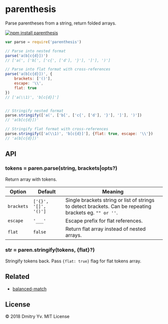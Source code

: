# parenthesis 

Parse parentheses from a string, return folded arrays.

[![npm install parenthesis](https://nodei.co/npm/parenthesis.png?mini=true)](https://npmjs.org/package/parenthesis/)


```js
var parse = require('parenthesis')

// Parse into nested format
parse('a(b[c{d}])')
// ['a(', ['b[', ['c{', ['d'], '}'], ']'], ')']

// Parse into flat format with cross-references
parse('a(b[c{d}])', {
	brackets: ['()'],
	escape: '\\',
	flat: true
})
// ['a(\\1)', 'b[c{d}]']


// Stringify nested format
parse.stringify(['a(', ['b[', ['c{', ['d'], '}'], ']'], ')'])
// 'a(b[c{d}])'

// Stringify flat format with cross-references
parse.stringify(['a(\\1)', 'b[c{d}]'], {flat: true, escape: '\\'})
// 'a(b[c{d}])'
```

## API

### tokens = paren.parse(string, brackets|opts?)

Return array with tokens.

Option | Default | Meaning
---|---|---
`brackets` | `['{}', '[]', '()']` | Single brackets string or list of strings to detect brackets. Can be repeating brackets eg. `"" or ''`.
`escape` | `'___'` | Escape prefix for flat references.
`flat` | `false` | Return flat array instead of nested arrays.

### str = paren.stringify(tokens, {flat}?)

Stringify tokens back. Pass `{flat: true}` flag for flat tokens array.

## Related

* [balanced-match](http://npmjs.org/package/balanced-match)


## License

© 2018 Dmitry Yv. MIT License
